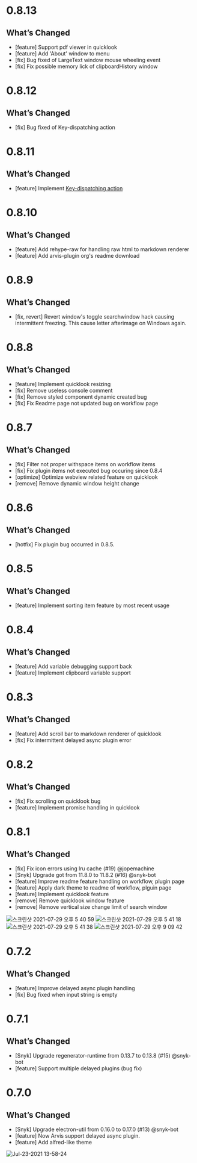# 0.8.13

## What’s Changed

* [feature] Support pdf viewer in quicklook
* [feature] Add 'About' window to menu
* [fix] Bug fixed of LargeText window mouse wheeling event
* [fix] Fix possible memory lick of clipboardHistory window

# 0.8.12

## What’s Changed

* [fix] Bug fixed of Key-dispatching action

# 0.8.11

## What’s Changed

* [feature] Implement [Key-dispatching action](https://github.com/jopemachine/arvis/blob/master/documents/action-description.md#keyDispatching)

# 0.8.10

## What’s Changed

* [feature] Add rehype-raw for handling raw html to markdown renderer
* [feature] Add arvis-plugin org's readme download

# 0.8.9

## What’s Changed

* [fix, revert] Revert window's toggle searchwindow hack causing intermittent freezing. This cause letter afterimage on Windows again.

# 0.8.8

## What’s Changed

* [feature] Implement quicklook resizing
* [fix] Remove useless console comment
* [fix] Remove styled component dynamic created bug
* [fix] Fix Readme page not updated bug on workflow page

# 0.8.7

## What’s Changed

* [fix] Filter not proper withspace items on workflow items
* [fix] Fix plugin items not executed bug occuring since 0.8.4
* [optimize] Optimize webview related feature on quicklook
* [remove] Remove dynamic window height change

# 0.8.6

## What’s Changed

* [hotfix] Fix plugin bug occurred in 0.8.5.

# 0.8.5

## What’s Changed

* [feature] Implement sorting item feature by most recent usage

# 0.8.4

## What’s Changed

* [feature] Add variable debugging support back
* [feature] Implement clipboard variable support

# 0.8.3

## What’s Changed

* [feature] Add scroll bar to markdown renderer of quicklook
* [fix] Fix intermittent delayed async plugin error

# 0.8.2

## What’s Changed

* [fix] Fix scrolling on quicklook bug
* [feature] Implement promise handling in quicklook

# 0.8.1

## What’s Changed

* [fix] Fix icon errors using lru cache (#19) @jopemachine
* [Snyk] Upgrade got from 11.8.0 to 11.8.2 (#16) @snyk-bot
* [feature] Improve readme feature handling on workflow, plugin page
* [feature] Apply dark theme to readme of workflow, plguin page
* [feature] Implement quicklook feature
* [remove] Remove quicklook window feature
* [remove] Remove vertical size change limit of search window

![스크린샷 2021-07-29 오후 5 40 59](https://user-images.githubusercontent.com/18283033/127460823-02115fc9-680a-4e6c-a760-3f9713df1b95.png)
![스크린샷 2021-07-29 오후 5 41 18](https://user-images.githubusercontent.com/18283033/127460829-7b2eaa89-018a-484f-a110-2a8bfc56e1e2.png)
![스크린샷 2021-07-29 오후 5 41 38](https://user-images.githubusercontent.com/18283033/127460834-04dffd68-addd-4869-b412-2023aaa516cc.png)
![스크린샷 2021-07-29 오후 9 09 42](https://user-images.githubusercontent.com/18283033/127489285-34c0a02b-1f68-4240-a015-09669baa3a31.png)

# 0.7.2

## What’s Changed

* [feature] Improve delayed async plugin handling
* [fix] Bug fixed when input string is empty

# 0.7.1

## What’s Changed

* [Snyk] Upgrade regenerator-runtime from 0.13.7 to 0.13.8 (#15) @snyk-bot
* [feature] Support multiple delayed plugins (bug fix)

# 0.7.0

## What’s Changed

* [Snyk] Upgrade electron-util from 0.16.0 to 0.17.0 (#13) @snyk-bot
* [feature] Now Arvis support delayed async plugin.
* [feature] Add alfred-like theme

![Jul-23-2021 13-58-24](https://user-images.githubusercontent.com/18283033/126739073-1f0a620e-810e-47da-977c-112607a9142c.gif)

